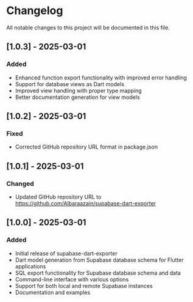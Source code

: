 # Changelog

All notable changes to this project will be documented in this file.

## [1.0.3] - 2025-03-01

### Added
- Enhanced function export functionality with improved error handling
- Support for database views as Dart models
- Improved view handling with proper type mapping
- Better documentation generation for view models

## [1.0.2] - 2025-03-01

### Fixed
- Corrected GitHub repository URL format in package.json

## [1.0.1] - 2025-03-01

### Changed
- Updated GitHub repository URL to https://github.com/Albaraazain/supabase-dart-exporter

## [1.0.0] - 2025-03-01

### Added
- Initial release of supabase-dart-exporter
- Dart model generation from Supabase database schema for Flutter applications
- SQL export functionality for Supabase database schema and data
- Command-line interface with various options
- Support for both local and remote Supabase instances
- Documentation and examples 
